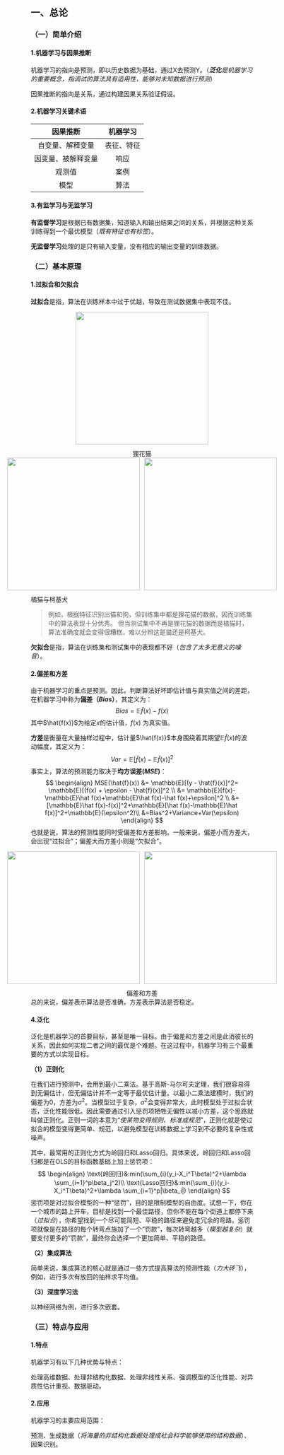 ## 一、总论

### （一）简单介绍

#### 1.机器学习与因果推断

机器学习的指向是预测，即以历史数据为基础，通过X去预测Y。（***泛化**是机器学习的重要概念，指调试的算法具有适用性，能够对未知数据进行预测*）

因果推断的指向是关系，通过构建因果关系验证假设。

#### 2.机器学习关键术语

|      因果推断      |  机器学习  |
| :----------------: | :--------: |
|  自变量、解释变量  | 表征、特征 |
| 因变量、被解释变量 |    响应    |
|       观测值       |    案例    |
|        模型        |    算法    |

#### 3.有监学习与无监学习

**有监督学习**是根据已有数据集，知道输入和输出结果之间的关系，并根据这种关系训练得到一个最优模型（*既有特征也有标签*）。

**无监督学习**处理的是只有输入变量，没有相应的输出变量的训练数据。

### （二）基本原理

#### 1.过拟合和欠拟合

**过拟合**是指，算法在训练样本中过于优越，导致在测试数据集中表现不佳。

<div style="text-align: center;">
  <img src="https://pic.baike.soso.com/ugc/baikepic2/0/20220319102224-1953512571_jpeg_1200_800_89580.jpg/800" width="300" height="auto" />
  <span style="display:block; margin-top: 10px; font-family: 'STHeiti', '华文细黑', sans-serif;">狸花猫</span>
</div

<div style="text-align: center;">
  <div style="display: flex; justify-content: center; gap: 10px;">
    <img src="https://pic.baike.soso.com/ugc/baikepic2/0/ori-20200801233300-366433400_jpeg_2000_1123_152372.jpg/800" width="300" height="auto" />
    <img src="https://pic.baike.soso.com/ugc/baikepic2/0/20230628120655-363553596_jpg_2000_1424_426735.jpg/800" width="300" height="auto" />
     </div>
  <span style="display:block; margin-top: 10px; font-family: 'STHeiti', '华文细黑', sans-serif;">橘猫与柯基犬</span>
</div>

> 例如，根据特征识别出猫和狗，但训练集中都是狸花猫的数据，因而训练集中的算法表现十分优秀。
> 但当测试集中不再是狸花猫的数据而是橘猫时，算法准确度就会变得很糟糕，难以分辨这是猫还是柯基犬。

**欠拟合**是指，算法在训练集和测试集中的表现都不好（*包含了太多无意义的噪音*）。

#### 2.偏差和方差

由于机器学习的重点是预测。因此，判断算法好坏即估计值与真实值之间的差距，在机器学习中称为**偏差（*Bias*）**，其定义为：
$$
Bias=\mathbb{E}\hat f(x)-f(x)
$$
其中$\hat{f(x)}$为给定$x$的估计值，$f(x)$ 为真实值。

**方差**是衡量在大量抽样过程中，估计量$\hat{f(x)}$本身围绕着其期望$\mathbb{E}\hat f(x)$的波动幅度，其定义为：
$$
Var=\mathbb{E}[\hat f(x)-\mathbb{E}\hat f(x)]^2
$$
事实上，算法的预测能力取决于**均方误差(*MSE*)**：
$$
\begin{align}
MSE(\hat{f}(x)) &= \mathbb{E}[(y - \hat{f}(x)]^2= \mathbb{E}[(f(x) + \epsilon - \hat{f}(x)]^2 \\
											&= \mathbb{E}[f(x)- \mathbb{E}\hat f(x)+\mathbb{E}\hat f(x)-\hat f(x)+\epsilon]^2 \\
											&=[\mathbb{E}\hat f(x)-f(x)]^2+\mathbb{E}[\hat f(x)-\mathbb{E}\hat f(x)]^2+\mathbb{E}(\epsilon^2)\\
											&=Bias^2+Variance+Var(\epsilon)
\end{align}
$$
也就是说，算法的预测性能同时受偏差和方差影响。一般来说，偏差小而方差大，会出现“过拟合”；偏差大而方差小则是“欠拟合”。

<div style="text-align: center;">
<div style="display: flex; justify-content: center; gap: 10px;">
  <img src="https://mmbiz.qpic.cn/mmbiz_png/hN1l83J6PhibbxpWaH0jG1EbAib9icsFTkpEAia9KQeq5MZUvXm9F0I8Y5sMZnFX2DR0GYDRrjsWmBQkQfGMMz4KAw/640?wx_fmt=png&from=appmsg&tp=webp&wxfrom=5&wx_lazy=1&wx_co=1" width="300" height="auto" />
   <img src="https://mmbiz.qpic.cn/mmbiz_jpg/YpS8ucOiaGvMWBvUav04GG4ULmatseBfXA6fCHM104AKzlysiaiccJhPtqNq3DJXJMbgjAdrElhATut5wjS5pmyhg/640?wx_fmt=jpeg&tp=webp&wxfrom=5&wx_lazy=1&wx_co=1" width="300" height="auto" />
     </div>
  <span style="display:block; margin-top: 10px; font-family: 'STHeiti', '华文细黑', sans-serif;">偏差和方差</span>
</div

总的来说，偏差表示算法是否准确，方差表示算法是否稳定。

#### 4.泛化

泛化是机器学习的首要目标，甚至是唯一目标。由于偏差和方差之间是此消彼长的关系，因此如何实现二者之间的最优是个难题。在这过程中，机器学习有三个最重要的方式以实现目标。

**（1）正则化**

在我们进行预测中，会用到最小二乘法。基于高斯-马尔可夫定理，我们很容易得到无偏估计，但无偏估计并不一定等于最优估计量。以最小二乘法建模时，我们的偏差为0，方差为$\sigma^2$。当模型过于复杂，$\sigma^2$会变得非常大，此时模型处于过拟合状态，泛化性能很低。因此需要通过引入惩罚项牺牲无偏性以减小方差，这个思路就叫做正则化。正则一词的本意为“*使某物变得规则、标准或规范*”，正则化就是使过拟合的模型变得更简单、规范，以避免模型在训练数据上学习到不必要的复杂性或噪声。

其中，最常用的正则化方式为岭回归和Lasso回归。具体来说，岭回归和Lasso回归都是在OLS的目标函数基础上加上惩罚项：
$$
\begin{align}
\text{岭回归}&:min(\sum_{i}(y_i-X_i^T\beta)^2+\lambda \sum_{i=1}^p\beta_j^2)\\
\text{Lasso回归}&:min(\sum_{i}(y_i-X_i^T\beta)^2+\lambda \sum_{i=1}^p|\beta_i|)
\end{align}
$$
惩罚项是对过拟合模型的一种“惩罚”，目的是限制模型的自由度。试想一下，你在一个城市的路上开车，目标是找到一个最佳路径，但你不能在每个街道上都停下来（*过拟合*），你希望找到一个尽可能简短、平稳的路径来避免走冗余的弯路。惩罚项就像是在路径的每个转弯点施加了一个“罚款”，每次转弯越多（*模型越复杂*）就要支付更多的“罚款”，最终你会选择一个更加简单、平稳的路径。

**（2）集成算法**

简单来说，集成算法的核心就是通过一些方式提高算法的预测性能（*力大砖飞*），例如，进行多次有放回的抽样求平均值。

**（3）深度学习法**

以神经网络为例，进行多次嵌套。

### （三）特点与应用

#### 1.特点

机器学习有以下几种优势与特点：

处理高维数据、处理非结构化数据、处理非线性关系、强调模型的泛化性能、对异质性估计重视、数据驱动。

#### 2.应用

机器学习的主要应用范围：

预测、生成数据（*将海量的非结构化数据处理成社会科学能够使用的结构数据*）、因果识别。
